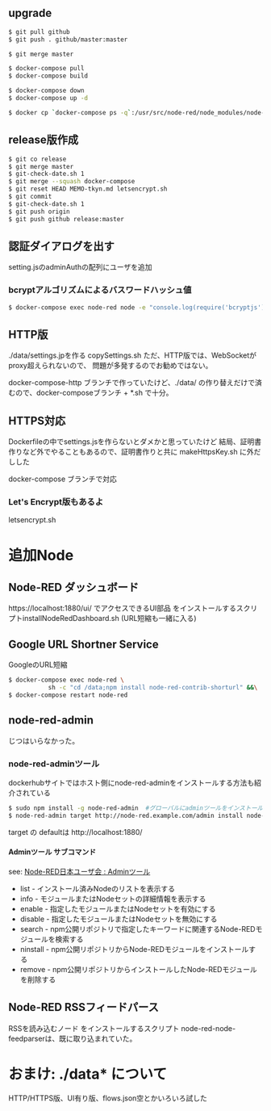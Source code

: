 ## upgrade
```bash
$ git pull github
$ git push . github/master:master

$ git merge master

$ docker-compose pull
$ docker-compose build

$ docker-compose down
$ docker-compose up -d

$ docker cp `docker-compose ps -q`:/usr/src/node-red/node_modules/node-red/settings.js .
```

## release版作成
```bash
$ git co release
$ git merge master
$ git-check-date.sh 1
$ git merge --squash docker-compose
$ git reset HEAD MEMO-tkyn.md letsencrypt.sh
$ git commit
$ git-check-date.sh 1
$ git push origin
$ git push github release:master
```

## 認証ダイアログを出す

setting.jsのadminAuthの配列にユーザを追加

### bcryptアルゴリズムによるバスワードハッシュ値
```bash
$ docker-compose exec node-red node -e "console.log(require('bcryptjs').hashSync(process.argv[1], 8));" パスワード
```

## HTTP版
./data/settings.jpを作る copySettings.sh
ただ、HTTP版では、WebSocketがproxy超えられないので、
問題が多発するのでお勧めではない。

docker-compose-http ブランチで作っていたけど、./data/
の作り替えだけで済むので、docker-composeブランチ + *.sh
で十分。

## HTTPS対応
Dockerfileの中でsettings.jsを作らないとダメかと思っていたけど
結局、証明書作りなど外でやることもあるので、証明書作りと共に
makeHttpsKey.sh に外だしした

docker-compose ブランチで対応

### Let's Encrypt版もあるよ
letsencrypt.sh

# 追加Node

## Node-RED ダッシュボード
https://localhost:1880/ui/ でアクセスできるUI部品
をインストールするスクリプトinstallNodeRedDashboard.sh
(URL短縮も一緒に入る)

## Google URL Shortner Service
GoogleのURL短縮
```sh
$ docker-compose exec node-red \
	       sh -c "cd /data;npm install node-red-contrib-shorturl" &&\
$ docker-compose restart node-red
```

## node-red-admin
じつはいらなかった。

### node-red-adminツール
dockerhubサイトではホスト側にnode-red-adminをインストールする方法も紹介されている
```bash
$ sudo npm install -g node-red-admin  #グローバルにadminツールをインストール
$ node-red-admin target http://node-red.example.com/admin install node-red-dashboard
```
target の defaultは http://localhost:1880/

#### Adminツール サブコマンド
see: [Node-RED日本ユーザ会 : Adminツール](https://nodered.jp/docs/node-red-admin)
* list - インストール済みNodeのリストを表示する
* info - モジュールまたはNodeセットの詳細情報を表示する
* enable - 指定したモジュールまたはNodeセットを有効にする
* disable - 指定したモジュールまたはNodeセットを無効にする
* search - npm公開リポジトリで指定したキーワードに関連するNode-REDモジュールを検索する
* ninstall - npm公開リポジトリからNode-REDモジュールをインストールする
* remove - npm公開リポジトリからインストールしたNode-REDモジュールを削除する


## Node-RED RSSフィードパース
RSSを読み込むノード をインストールするスクリプト
node-red-node-feedparserは、既に取り込まれていた。


# おまけ:  ./data* について
HTTP/HTTPS版、UI有り版、flows.json空とかいろいろ試した

